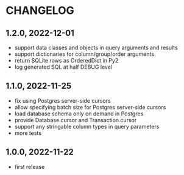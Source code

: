 CHANGELOG
=========

1.2.0, 2022-12-01
-----------------
- support data classes and objects in query arguments and results
- support dictionaries for column/group/order arguments
- return SQLite rows as OrderedDict in Py2
- log generated SQL at half DEBUG level

1.1.0, 2022-11-25
-----------------
- fix using Postgres server-side cursors
- allow specifying batch size for Postgres server-side cursors
- load database schema only on demand in Postgres
- provide Database.cursor and Transaction.cursor
- support any stringable column types in query parameters
- more tests

1.0.0, 2022-11-22
-----------------
- first release
